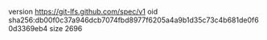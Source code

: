 version https://git-lfs.github.com/spec/v1
oid sha256:db00f0c37a946dcb7074fbd8977f6205a4a9b1d35c73c4b681de0f60d3369eb4
size 2696
